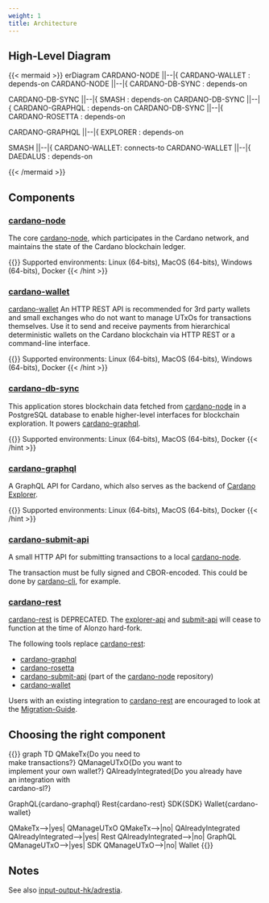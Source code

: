 ```yaml
---
weight: 1
title: Architecture
---
```


## High-Level Diagram

{{< mermaid >}}
erDiagram
  CARDANO-NODE ||--|{ CARDANO-WALLET : depends-on
  CARDANO-NODE ||--|{ CARDANO-DB-SYNC : depends-on

  CARDANO-DB-SYNC ||--|{ SMASH : depends-on
  CARDANO-DB-SYNC ||--|{ CARDANO-GRAPHQL : depends-on
  CARDANO-DB-SYNC ||--|{ CARDANO-ROSETTA : depends-on

  CARDANO-GRAPHQL ||--|{ EXPLORER : depends-on

  SMASH ||--|{ CARDANO-WALLET: connects-to
  CARDANO-WALLET ||--|{ DAEDALUS : depends-on

{{< /mermaid >}}

## Components

### [cardano-node][cardano-node]

The core [cardano-node][cardano-node], which participates in the Cardano network, and maintains the state of the Cardano blockchain ledger.

{{<hint info>}}
Supported environments: Linux (64-bits), MacOS (64-bits), Windows (64-bits), Docker
{{< /hint >}}

### [cardano-wallet][cardano-wallet]

[cardano-wallet][cardano-wallet] An HTTP REST API is recommended for 3rd party wallets and small exchanges who do not want to manage UTxOs for transactions themselves. Use it to send and receive payments from hierarchical deterministic wallets on the Cardano blockchain via HTTP REST or a command-line interface.

{{<hint info>}}
Supported environments: Linux (64-bits), MacOS (64-bits), Windows (64-bits), Docker
{{< /hint >}}

### [cardano-db-sync][cardano-db-sync]

This application stores blockchain data fetched from [cardano-node][cardano-node] in a PostgreSQL database to enable higher-level interfaces for blockchain exploration. It powers [cardano-graphql][cardano-graphql].

{{<hint info>}}
Supported environments: Linux (64-bits), MacOS (64-bits), Docker
{{< /hint >}}

### [cardano-graphql][cardano-graphql]

A GraphQL API for Cardano, which also serves as the backend of
[Cardano Explorer](https://explorer.cardano.org/).

{{<hint info>}}
Supported environments: Linux (64-bits), MacOS (64-bits), Docker
{{< /hint >}}

### [cardano-submit-api][]

A small HTTP API for submitting transactions to a local [cardano-node][].

The transaction must be fully signed and CBOR-encoded. This could be done by [cardano-cli][], for example.

### [cardano-rest][cardano-rest]

[cardano-rest][] is DEPRECATED. The [explorer-api][cardano-rest] and [submit-api][cardano-rest] will cease to function at the time of Alonzo hard-fork.

The following tools replace [cardano-rest][]:
 - [cardano-graphql][]
 - [cardano-rosetta][]
 - [cardano-submit-api][] (part of the [cardano-node][] repository)
 - [cardano-wallet][]

Users with an existing integration to [cardano-rest][] are encouraged to look at the [Migration-Guide](https://input-output-hk.github.io/cardano-rest/migration-guide/).

## Choosing the right component

{{<mermaid>}}
graph TD
QMakeTx{Do you need to <br/> make transactions?}
QManageUTxO{Do you want to <br/>implement your own wallet?}
QAlreadyIntegrated{Do you already have<br/>an integration with<br/>cardano-sl?}

GraphQL{cardano-graphql}
Rest{cardano-rest}
SDK{SDK}
Wallet{cardano-wallet}

QMakeTx-->|yes| QManageUTxO
QMakeTx-->|no| QAlreadyIntegrated
QAlreadyIntegrated-->|yes| Rest
QAlreadyIntegrated-->|no| GraphQL
QManageUTxO-->|yes| SDK
QManageUTxO-->|no| Wallet
{{</mermaid>}}

## Notes

See also [input-output-hk/adrestia][adrestia].

[adrestia]: https://github.com/input-output-hk/adrestia
[cardano-graphql]: https://github.com/input-output-hk/cardano-graphql
[cardano-db-sync]: https://github.com/input-output-hk/cardano-db-sync
[cardano-node]: https://github.com/input-output-hk/cardano-node
[cardano-rest]: https://github.com/input-output-hk/cardano-rest
[cardano-sl-explorer]: https://cardanodocs.com/technical/explorer/api/
[cardano-wallet]: https://github.com/input-output-hk/cardano-wallet
[cardano-rosetta]: https://github.com/input-output-hk/cardano-rosetta
[cardano-submit-api]: https://github.com/input-output-hk/cardano-node/tree/master/cardano-submit-api
[cardano-cli]: https://docs.cardano.org/projects/cardano-node/en/latest/reference/cardano-node-cli-reference.html

